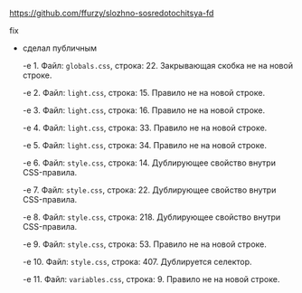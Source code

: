 https://github.com/ffurzy/slozhno-sosredotochitsya-fd

fix
- сделал публичным

  -e 1. Файл: `globals.css`, строка: 22. Закрывающая скобка не на новой строке.
  
  -e 2. Файл: `light.css`, строка: 15. Правило не на новой строке.
  
  -e 3. Файл: `light.css`, строка: 16. Правило не на новой строке.
  
  -e 4. Файл: `light.css`, строка: 33. Правило не на новой строке.
  
  -e 5. Файл: `light.css`, строка: 34. Правило не на новой строке.
  
  -e 6. Файл: `style.css`, строка: 14. Дублирующее свойство внутри CSS-правила.
  
  -e 7. Файл: `style.css`, строка: 22. Дублирующее свойство внутри CSS-правила.
  
  -e 8. Файл: `style.css`, строка: 218. Дублирующее свойство внутри CSS-правила.
  
  -e 9. Файл: `style.css`, строка: 53. Правило не на новой строке.
  
  -e 10. Файл: `style.css`, строка: 407. Дублируется селектор.
  
  -e 11. Файл: `variables.css`, строка: 9. Правило не на новой строке.